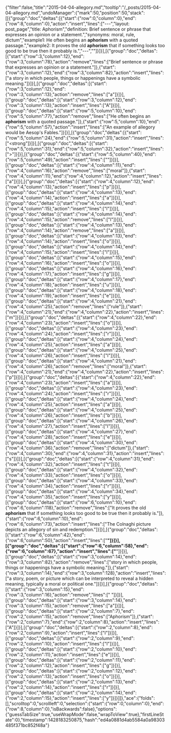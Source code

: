 {"filter":false,"title":"2015-04-04-allegory.md","tooltip":"/_posts/2015-04-04-allegory.md","undoManager":{"mark":50,"position":50,"stack":[[{"group":"doc","deltas":[{"start":{"row":0,"column":0},"end":{"row":8,"column":0},"action":"insert","lines":["---","layout: post_page","title: Aphorism","definition: Brief sentence or phrase that expresses an opinion or a statement.","synonyms:  moral, rule, dictum","example1: He often begins an <strong>aphorism</strong> with a quoted passage.","example2: It proves the old <strong>aphorism</strong> that if something looks too good to be true then it probably is.","---",""]}]}],[{"group":"doc","deltas":[{"start":{"row":3,"column":12},"end":{"row":3,"column":78},"action":"remove","lines":["Brief sentence or phrase that expresses an opinion or a statement."]},{"start":{"row":3,"column":12},"end":{"row":3,"column":82},"action":"insert","lines":["a story in which people, things or happenings have a symbolic meaning."]}]}],[{"group":"doc","deltas":[{"start":{"row":3,"column":12},"end":{"row":3,"column":13},"action":"remove","lines":["a"]}]}],[{"group":"doc","deltas":[{"start":{"row":3,"column":12},"end":{"row":3,"column":13},"action":"insert","lines":["A"]}]}],[{"group":"doc","deltas":[{"start":{"row":5,"column":10},"end":{"row":5,"column":77},"action":"remove","lines":["He often begins an <strong>aphorism</strong> with a quoted passage."]},{"start":{"row":5,"column":10},"end":{"row":5,"column":57},"action":"insert","lines":["An example of allegory would be Aesop's Fables."]}]}],[{"group":"doc","deltas":[{"start":{"row":5,"column":24},"end":{"row":5,"column":31},"action":"insert","lines":["<strong"]}]}],[{"group":"doc","deltas":[{"start":{"row":5,"column":31},"end":{"row":5,"column":32},"action":"insert","lines":[">"]}]}],[{"group":"doc","deltas":[{"start":{"row":5,"column":40},"end":{"row":5,"column":49},"action":"insert","lines":["</strong>"]}]}],[{"group":"doc","deltas":[{"start":{"row":4,"column":11},"end":{"row":4,"column":16},"action":"remove","lines":["moral"]},{"start":{"row":4,"column":11},"end":{"row":4,"column":12},"action":"insert","lines":["a"]}]}],[{"group":"doc","deltas":[{"start":{"row":4,"column":12},"end":{"row":4,"column":13},"action":"insert","lines":["p"]}]}],[{"group":"doc","deltas":[{"start":{"row":4,"column":13},"end":{"row":4,"column":14},"action":"insert","lines":["a"]}]}],[{"group":"doc","deltas":[{"start":{"row":4,"column":14},"end":{"row":4,"column":15},"action":"insert","lines":["l"]}]}],[{"group":"doc","deltas":[{"start":{"row":4,"column":14},"end":{"row":4,"column":15},"action":"remove","lines":["l"]}]}],[{"group":"doc","deltas":[{"start":{"row":4,"column":13},"end":{"row":4,"column":14},"action":"remove","lines":["a"]}]}],[{"group":"doc","deltas":[{"start":{"row":4,"column":13},"end":{"row":4,"column":14},"action":"insert","lines":["o"]}]}],[{"group":"doc","deltas":[{"start":{"row":4,"column":14},"end":{"row":4,"column":15},"action":"insert","lines":["l"]}]}],[{"group":"doc","deltas":[{"start":{"row":4,"column":15},"end":{"row":4,"column":16},"action":"insert","lines":["o"]}]}],[{"group":"doc","deltas":[{"start":{"row":4,"column":16},"end":{"row":4,"column":17},"action":"insert","lines":["g"]}]}],[{"group":"doc","deltas":[{"start":{"row":4,"column":17},"end":{"row":4,"column":18},"action":"insert","lines":["u"]}]}],[{"group":"doc","deltas":[{"start":{"row":4,"column":18},"end":{"row":4,"column":19},"action":"insert","lines":["e"]}]}],[{"group":"doc","deltas":[{"start":{"row":4,"column":21},"end":{"row":4,"column":25},"action":"remove","lines":["rule"]},{"start":{"row":4,"column":21},"end":{"row":4,"column":22},"action":"insert","lines":["m"]}]}],[{"group":"doc","deltas":[{"start":{"row":4,"column":22},"end":{"row":4,"column":23},"action":"insert","lines":["o"]}]}],[{"group":"doc","deltas":[{"start":{"row":4,"column":23},"end":{"row":4,"column":24},"action":"insert","lines":["r"]}]}],[{"group":"doc","deltas":[{"start":{"row":4,"column":24},"end":{"row":4,"column":25},"action":"insert","lines":["a"]}]}],[{"group":"doc","deltas":[{"start":{"row":4,"column":25},"end":{"row":4,"column":26},"action":"insert","lines":["l"]}]}],[{"group":"doc","deltas":[{"start":{"row":4,"column":21},"end":{"row":4,"column":26},"action":"remove","lines":["moral"]},{"start":{"row":4,"column":21},"end":{"row":4,"column":22},"action":"insert","lines":["p"]}]}],[{"group":"doc","deltas":[{"start":{"row":4,"column":22},"end":{"row":4,"column":23},"action":"insert","lines":["a"]}]}],[{"group":"doc","deltas":[{"start":{"row":4,"column":23},"end":{"row":4,"column":24},"action":"insert","lines":["r"]}]}],[{"group":"doc","deltas":[{"start":{"row":4,"column":24},"end":{"row":4,"column":25},"action":"insert","lines":["a"]}]}],[{"group":"doc","deltas":[{"start":{"row":4,"column":25},"end":{"row":4,"column":26},"action":"insert","lines":["b"]}]}],[{"group":"doc","deltas":[{"start":{"row":4,"column":26},"end":{"row":4,"column":27},"action":"insert","lines":["l"]}]}],[{"group":"doc","deltas":[{"start":{"row":4,"column":27},"end":{"row":4,"column":28},"action":"insert","lines":["e"]}]}],[{"group":"doc","deltas":[{"start":{"row":4,"column":30},"end":{"row":4,"column":36},"action":"remove","lines":["dictum"]},{"start":{"row":4,"column":30},"end":{"row":4,"column":31},"action":"insert","lines":["s"]}]}],[{"group":"doc","deltas":[{"start":{"row":4,"column":31},"end":{"row":4,"column":32},"action":"insert","lines":["t"]}]}],[{"group":"doc","deltas":[{"start":{"row":4,"column":32},"end":{"row":4,"column":33},"action":"insert","lines":["o"]}]}],[{"group":"doc","deltas":[{"start":{"row":4,"column":33},"end":{"row":4,"column":34},"action":"insert","lines":["r"]}]}],[{"group":"doc","deltas":[{"start":{"row":4,"column":34},"end":{"row":4,"column":35},"action":"insert","lines":["y"]}]}],[{"group":"doc","deltas":[{"start":{"row":6,"column":10},"end":{"row":6,"column":118},"action":"remove","lines":["It proves the old <strong>aphorism</strong> that if something looks too good to be true then it probably is."]},{"start":{"row":6,"column":10},"end":{"row":6,"column":73},"action":"insert","lines":["The Colnaghi picture depicts an allegory of sin and redemption."]}]}],[{"group":"doc","deltas":[{"start":{"row":6,"column":42},"end":{"row":6,"column":50},"action":"insert","lines":["<strong>"]}]}],[{"group":"doc","deltas":[{"start":{"row":6,"column":58},"end":{"row":6,"column":67},"action":"insert","lines":["</strong>"]}]}],[{"group":"doc","deltas":[{"start":{"row":3,"column":14},"end":{"row":3,"column":82},"action":"remove","lines":["story in which people, things or happenings have a symbolic meaning."]},{"start":{"row":3,"column":14},"end":{"row":3,"column":128},"action":"insert","lines":["a story, poem, or picture which can be interpreted to reveal a hidden meaning, typically a moral or political one."]}]}],[{"group":"doc","deltas":[{"start":{"row":3,"column":15},"end":{"row":3,"column":16},"action":"remove","lines":[" "]}]}],[{"group":"doc","deltas":[{"start":{"row":3,"column":14},"end":{"row":3,"column":15},"action":"remove","lines":["a"]}]}],[{"group":"doc","deltas":[{"start":{"row":2,"column":7},"end":{"row":2,"column":15},"action":"remove","lines":["Aphorism"]},{"start":{"row":2,"column":7},"end":{"row":2,"column":8},"action":"insert","lines":["A"]}]}],[{"group":"doc","deltas":[{"start":{"row":2,"column":8},"end":{"row":2,"column":9},"action":"insert","lines":["l"]}]}],[{"group":"doc","deltas":[{"start":{"row":2,"column":9},"end":{"row":2,"column":10},"action":"insert","lines":["l"]}]}],[{"group":"doc","deltas":[{"start":{"row":2,"column":10},"end":{"row":2,"column":11},"action":"insert","lines":["e"]}]}],[{"group":"doc","deltas":[{"start":{"row":2,"column":11},"end":{"row":2,"column":12},"action":"insert","lines":["g"]}]}],[{"group":"doc","deltas":[{"start":{"row":2,"column":12},"end":{"row":2,"column":13},"action":"insert","lines":["o"]}]}],[{"group":"doc","deltas":[{"start":{"row":2,"column":13},"end":{"row":2,"column":14},"action":"insert","lines":["r"]}]}],[{"group":"doc","deltas":[{"start":{"row":2,"column":14},"end":{"row":2,"column":15},"action":"insert","lines":["y"]}]}]]},"ace":{"folds":[],"scrolltop":0,"scrollleft":0,"selection":{"start":{"row":0,"column":0},"end":{"row":8,"column":0},"isBackwards":false},"options":{"guessTabSize":true,"useWrapMode":false,"wrapToView":true},"firstLineState":0},"timestamp":1428183250875,"hash":"ed4a0881d4ab5584a0a98303485f371bc852f48a"}